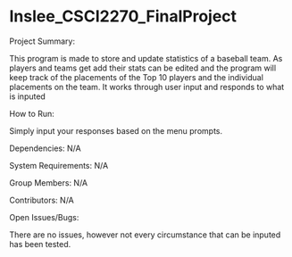 # Inslee_CSCI2270_FinalProject

Project Summary:

This program is made to store and update statistics of a baseball team. As players and teams get add their stats can be edited and the program will keep track of the placements of the Top 10 players and the individual placements on the team.  It works through user input and responds to what is inputed

How to Run:

Simply input your responses based on the menu prompts.

Dependencies: N/A

System Requirements: N/A

Group Members: N/A

Contributors: N/A

Open Issues/Bugs:

There are no issues, however not every circumstance that can be inputed has been tested. 
